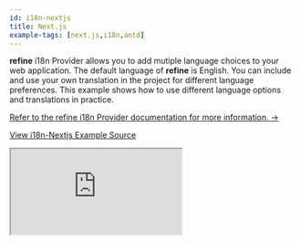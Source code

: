 ```yaml
---
id: i18n-nextjs
title: Next.js
example-tags: [next.js,i18n,antd]
---
```


**refine** i18n Provider allows you to add mutiple language choices to your web application. The default language of **refine** is English. You can include and use your own translation in the project for different language preferences. This example shows how to use different language options and translations in practice.

[Refer to the refine i18n Provider documentation for more information. →](/docs/api-reference/core/providers/i18n-provider/)

[View i18n-Nextjs Example Source](https://github.com/pankod/refine/tree/master/examples/i18n/nextjs)

<iframe loading="lazy" src="https://stackblitz.com//github/pankod/refine/tree/master/examples/i18n/nextjs/?embed=1&view=preview&theme=dark&preset=node"
style={{width: "100%", height:"80vh", border: "0px", borderRadius: "8px", overflow:"hidden"}}
    title="refine-i18n-example"
></iframe>
